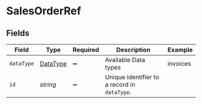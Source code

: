 # SalesOrderRef


## Fields

| Field                                        | Type                                         | Required                                     | Description                                  | Example                                      |
| -------------------------------------------- | -------------------------------------------- | -------------------------------------------- | -------------------------------------------- | -------------------------------------------- |
| `dataType`                                   | [DataType](../../models/shared/datatype.md)  | :heavy_minus_sign:                           | Available Data types                         | invoices                                     |
| `id`                                         | *string*                                     | :heavy_minus_sign:                           | Unique identifier to a record in `dataType`. |                                              |